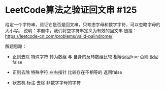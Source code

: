 # LeetCode算法之验证回文串 #125

给定一个字符串，验证它是否是回文串，只考虑字母和数字字符，可以忽略字母的大小写。
说明：本题中，我们将空字符串定义为有效的回文串
链接：https://leetcode-cn.com/problems/valid-palindrome/

解题思路：
- 正则去除 特殊字符   转为数组 与 自身的反转数组比较  相等返回true 否则 返回false

- 正则去除 特殊字符  左右指针 比较存在不相等的  返回false

- 状态机 标注 去除 非数字字母的字符
